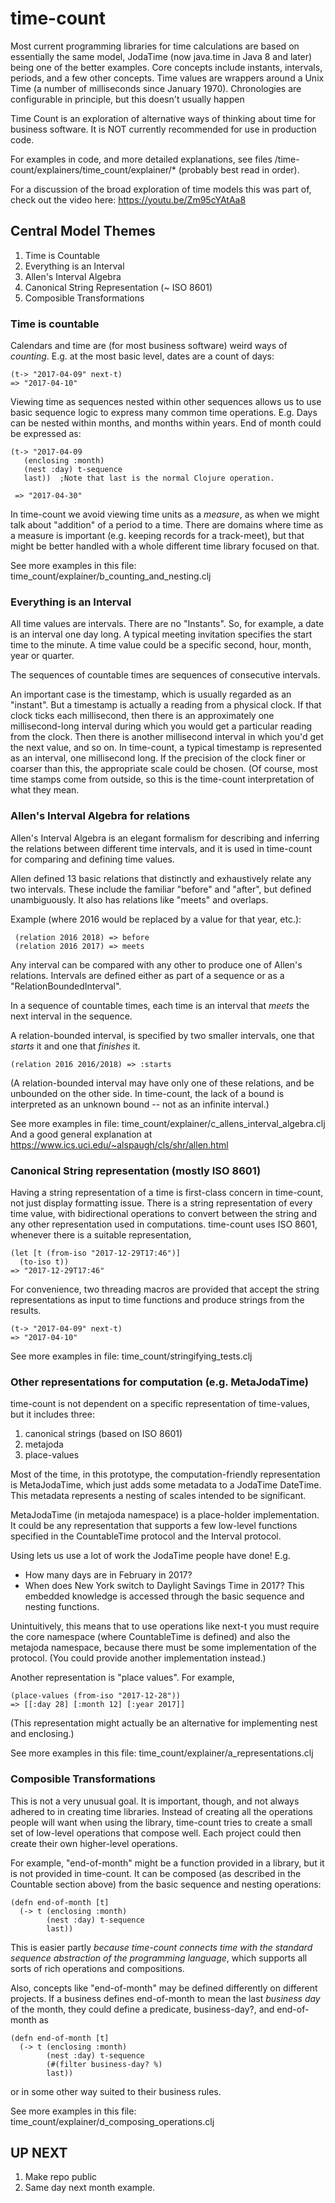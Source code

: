 # time-count

Most current programming libraries for time calculations are based on essentially the same model,
        JodaTime (now java.time in Java 8 and later) being one of the better examples.
Core concepts include instants, intervals, periods, and a few other concepts. Time values are wrappers
        around a Unix Time (a number of milliseconds since January 1970).
Chronologies are configurable in principle, but this doesn't usually happen

Time Count is an exploration of alternative ways of thinking about
time for business software. It is NOT currently recommended for use
in production code.

For examples in code, and more detailed explanations,
see files /time-count/explainers/time_count/explainer/*
(probably best read in order).

For a discussion of the broad exploration of time models
this was part of, check out the video here:
https://youtu.be/Zm95cYAtAa8

## Central Model Themes
1. Time is Countable
2. Everything is an Interval
3. Allen's Interval Algebra
4. Canonical String Representation (~ ISO 8601)
5. Composible Transformations

### Time is countable
Calendars and time are (for most business software) weird ways of *counting*.
E.g. at the most basic level, dates are a count of days:

    (t-> "2017-04-09" next-t)
    => "2017-04-10"

Viewing time as sequences nested within other sequences allows us to use
basic sequence logic to express many common time operations.
E.g. Days can be nested within months, and months within years.
End of month could be expressed as:

    (t-> "2017-04-09
       (enclosing :month)
       (nest :day) t-sequence
       last))  ;Note that last is the normal Clojure operation.

     => "2017-04-30"

In time-count we avoid viewing time units as a *measure*, as when we
might talk about "addition" of a period to a time.
There are domains where time as a measure is important
(e.g. keeping records for a track-meet), but that might be
better handled with a whole different time library focused on that.

See more examples in this file:
time_count/explainer/b_counting_and_nesting.clj

### Everything is an Interval
All time values are intervals. There are no "Instants".
So, for example, a date is an interval one day long. A typical meeting
invitation specifies the start time to the minute. A time value
could be a specific second, hour, month, year or quarter.

The sequences of countable times are sequences of consecutive intervals.

An important case is the timestamp, which is usually regarded as an
"instant". But a timestamp is actually a reading from a physical clock.
If that clock ticks each millisecond, then there is an approximately
one millisecond-long interval during which you would get a particular
reading from the clock. Then there is another millisecond interval in
which you'd get the next value, and so on.
In time-count, a typical timestamp is represented as an interval,
one millisecond long. If the precision of the clock finer or coarser
than this, the appropriate scale could be chosen. (Of course, most time
stamps come from outside, so this is the time-count interpretation of
what they mean.

### Allen's Interval Algebra for relations
Allen's Interval Algebra is an elegant formalism for describing and
inferring the relations between different time intervals, and it is used
in time-count for comparing and defining time values.

Allen defined 13 basic relations that distinctly and exhaustively
relate any two intervals. These include the familiar "before" and "after",
but defined unambiguously. It also has relations like "meets" and
overlaps.

Example (where 2016 would be replaced by a value for that year, etc.):

     (relation 2016 2018) => before
     (relation 2016 2017) => meets

Any interval can be compared with any other to produce one of Allen's relations.
Intervals are defined either as part of a sequence or as a "RelationBoundedInterval".

In a sequence of countable times, each time is an interval
that *meets* the next interval in the sequence.

A relation-bounded interval, is specified by two smaller intervals,
one that *starts* it and one that *finishes* it.

    (relation 2016 2016/2018) => :starts

(A relation-bounded interval may have only one of these relations,
and be unbounded on the other side. In time-count, the lack of a bound
is interpreted as an unknown bound -- not as an infinite interval.)

See more examples in file:
time_count/explainer/c_allens_interval_algebra.clj
And a good general explanation at
https://www.ics.uci.edu/~alspaugh/cls/shr/allen.html

### Canonical String representation (mostly ISO 8601)
Having a string representation of a time is first-class concern in time-count,
not just display formatting issue. There is a string representation of
every time value, with bidirectional operations to convert between the string
and any other representation used in computations.
time-count uses ISO 8601, whenever there is a suitable representation,

    (let [t (from-iso "2017-12-29T17:46")]
      (to-iso t))
    => "2017-12-29T17:46"

For convenience, two threading macros are provided that accept the string
representations as input to time functions and produce strings from the results.

    (t-> "2017-04-09" next-t)
    => "2017-04-10"

See more examples in file:
time_count/stringifying_tests.clj

### Other representations for computation (e.g. MetaJodaTime)
time-count is not dependent on a specific representation of time-values,
but it includes three:
1. canonical strings (based on ISO 8601)
2. metajoda
3. place-values

Most of the time, in this prototype, the computation-friendly representation
is MetaJodaTime, which just adds some metadata to a JodaTime DateTime.
This metadata represents a nesting of scales intended to be significant.

MetaJodaTime (in metajoda namespace) is a place-holder implementation.
It could be any representation that supports a few low-level functions
specified in the CountableTime protocol and the Interval protocol.

Using  lets us use a lot of work the JodaTime people have done! E.g.
- How many days are in February in 2017?
- When does New York switch to Daylight Savings Time in 2017?
This embedded knowledge is accessed through the basic sequence and nesting functions.

Unintuitively, this means that to use operations like next-t you must
require the core namespace (where CountableTime is defined) and also
the metajoda namespace, because there must be some implementation of the
protocol. (You could provide another implementation instead.)

Another representation is "place values".
For example,

    (place-values (from-iso "2017-12-28"))
    => [[:day 28] [:month 12] [:year 2017]]

(This representation might actually be an alternative for implementing
nest and enclosing.)

See more examples in this file:
time_count/explainer/a_representations.clj

### Composible Transformations
This is not a very unusual goal. It is important, though,
and not always adhered to in creating time libraries.
Instead of creating all the operations people will want
when using the library, time-count tries to create a small
set of low-level operations that compose well. Each project
could then create their own higher-level operations.

For example, "end-of-month" might be a function provided in
a library, but it is not provided in time-count. It can be
composed (as described in the Countable section above) from
the basic sequence and nesting operations:

    (defn end-of-month [t]
      (-> t (enclosing :month)
            (nest :day) t-sequence
            last))

This is easier partly *because time-count connects time with
the standard sequence abstraction of the programming language*,
which supports all sorts of rich operations and compositions.

Also, concepts like "end-of-month" may be defined differently
on different projects. If a business defines end-of-month
to mean the last *business day* of the month, they could
define a predicate, business-day?, and end-of-month as

    (defn end-of-month [t]
      (-> t (enclosing :month)
            (nest :day) t-sequence
            (#(filter business-day? %)
            last))
or in some other way suited to their business rules.

See more examples in this file:
time_count/explainer/d_composing_operations.clj


## UP NEXT
1. Make repo public
2. Same day next month example.
